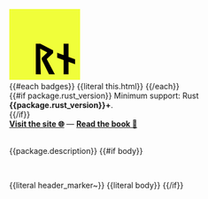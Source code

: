 <img alt="rune logo" src="https://raw.githubusercontent.com/rune-rs/rune/main/assets/icon.png" />
<br>
{{#each badges}}
{{literal this.html}}
{{/each}}
<br>
{{#if package.rust_version}}
Minimum support: Rust <b>{{package.rust_version}}+</b>.
<br>
{{/if}}
<br>
<a href="https://rune-rs.github.io"><b>Visit the site 🌐</b></a>
&mdash;
<a href="https://rune-rs.github.io/book/"><b>Read the book 📖</b></a>
<br>
<br>

{{package.description}}
{{#if body}}

<br>

{{literal header_marker~}}
{{literal body}}
{{/if}}
